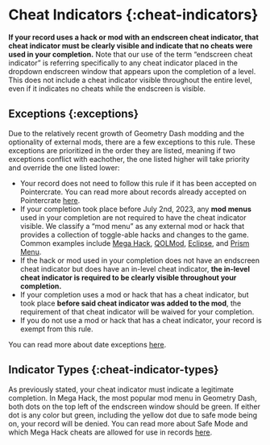 # Cheat Indicators {:cheat-indicators}

**If your record uses a hack or mod with an endscreen cheat indicator, that cheat indicator must be clearly visible and indicate that no cheats were used in your completion.** Note that our use of the term “endscreen cheat indicator” is referring specifically to any cheat indicator placed in the dropdown endscreen window that appears upon the completion of a level. This does not include a cheat indicator visible throughout the entire level, even if it indicates no cheats while the endscreen is visible.

## Exceptions {:exceptions}

Due to the relatively recent growth of Geometry Dash modding and the optionality of external mods, there are a few exceptions to this rule. These exceptions are prioritized in the order they are listed, meaning if two exceptions conflict with eachother, the one listed higher will take priority and override the one listed lower:

* Your record does not need to follow this rule if it has been accepted on Pointercrate. You can read more about records already accepted on Pointercrate [here](#pointercrate-auto-accept). 
* If your completion took place before July 2nd, 2023, any **mod menus** used in your completion are not required to have the cheat indicator visible. We classify a “mod menu” as any external mod or hack that provides a collection of toggle-able hacks and changes to the game. Common examples include [Mega Hack](https://absolllute.com/store/mega_hack), [QOLMod](https://geode-sdk.org/mods/thesillydoggo.qolmod), [Eclipse](https://geode-sdk.org/mods/eclipse.eclipse-menu), and [Prism Menu](https://geode-sdk.org/mods/firee.prism).
* If the hack or mod used in your completion does not have an endscreen cheat indicator but does have an in-level cheat indicator, **the in-level cheat indicator is required to be clearly visible throughout your completion.**
* If your completion uses a mod or hack that has a cheat indicator, but took place **before said cheat indicator was added to the mod**, the requirement of that cheat indicator will be waived for your completion.
* If you do not use a mod or hack that has a cheat indicator, your record is exempt from this rule.

You can read more about date exceptions [here](#guideline-exceptions).

## Indicator Types {:cheat-indicator-types}

As previously stated, your cheat indicator must indicate a legitimate completion. In Mega Hack, the most popular mod menu in Geometry Dash, both dots on the top left of the endscreen window should be green. If either dot is any color but green, including the yellow dot due to safe mode being on, your record will be denied. You can read more about Safe Mode and which Mega Hack cheats are allowed for use in records [here](#modding).